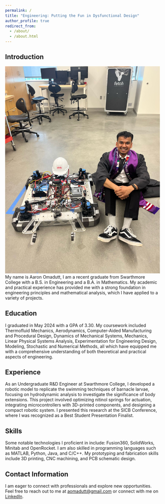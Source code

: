 ```yaml
---
permalink: /
title: "Engineering: Putting the Fun in Dysfunctional Design"
author_profile: true
redirect_from: 
  - /about/
  - /about.html
---
```

## Introduction
<img src="images/roboPic.jpg">
My name is Aaron Omadutt, I am a recent graduate from Swarthmore College with a B.S. in Engineering and a B.A. in Mathematics. My academic and practical experience has provided me with a strong foundation in engineering principles and mathematical analysis, which I have applied to a variety of projects.


## Education

I graduated in May 2024 with a GPA of 3.30. My coursework included Thermofluid Mechanics, Aerodynamics, Computer-Aided Manufacturing and Procedural Design, Dynamics of Mechanical Systems, Mechanics, Linear Physical Systems Analysis, Experimentation for Engineering Design, Modeling, Stochastic and Numerical Methods, all which have equipped me with a comprehensive understanding of both theoretical and practical aspects of engineering.

## Experience

As an Undergraduate R&D Engineer at Swarthmore College, I developed a robotic model to replicate the swimming techniques of barnacle larvae, focusing on hydrodynamic analysis to investigate the significance of body extensions. This project involved optimizing nitinol springs for actuation, integrating microcontrollers with 3D-printed components, and designing a compact robotic system. I presented this research at the SICB Conference, where I was recognized as a Best Student Presentation Finalist.

## Skills
Some notable technologies I proficient in include: Fusion360, SolidWorks, Minitab and OpenRocket.  I am also skilled in programming languages such as MATLAB, Python, Java, and C/C++. My prototyping and fabrication skills include 3D printing, CNC machining, and PCB schematic design.

## Contact Information
I am eager to connect with professionals and explore new opportunities. Feel free to reach out to me at aomadutt@gmail.com or connect with me on [LinkedIn](https://www.linkedin.com/in/aaron-omadutt-a178301aa/).







